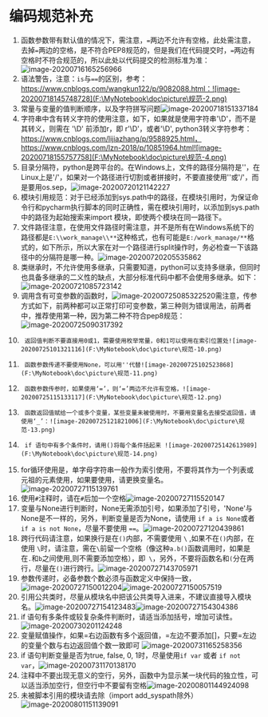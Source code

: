 # 编码规范补充

1.  函数参数带有默认值的情况下，需注意，`=`两边不允许有空格，此处需注意，去掉`=`两边的空格，是不符合PEP8规范的，但是我们在代码提交时，`=`两边有空格时不符合规范的，所以此处以代码提交的检测标准为准：![image-20200716165256966](F:\MyNotebook\doc\picture\规范-1.png)
2.  语法警告，注意：`is`与`==`的区别，参考：https://www.cnblogs.com/wangkun122/p/9082088.html：![image-20200718145748728](F:\MyNotebook\doc\picture\规范-2.png)
3.   常量与变量的值判断顺序，以及字符拼写问题![image-20200718151337184](F:\MyNotebook\doc\picture\规范-3.png)
4.   字符串中含有转义字符的使用注意，如下，如果就是使用字符串'\D'，而不是其转义，则需在 '\D' 前添加r，即 r'\D'，或者'\\D', python3转义字符参考：https://www.cnblogs.com/lijiazhang/p/9588925.html，https://www.cnblogs.com/lzn-2018/p/10851964.html![image-20200718155757758](F:\MyNotebook\doc\picture\规范-4.png)
5.  目录分隔符，python是跨平台的。在Windows上，文件的路径分隔符是'\'，在Linux上是'/'，如果对一个路径进行切割或者拼接时，不要直接使用'\'或'/'，而是要用os.sep，![image-20200720121142227](F:\MyNotebook\doc\picture\规范-5.png)
6.  模块引用规范：对于已经添加到sys.path中的路径，在模块引用时，为保证命令行和pycharm执行脚本的同时正确性，需在模块引用时，以添加到sys.path中的路径为起始搜索来import 模块，即使两个模块在同一路径下。
7.  文件路径注意，在使用文件路径时需注意，并不是所有在Windows系统下的路径都是`E:\\work_manage\\**`这种格式，也有可能是`E:/work_manage/**`格式的，如下所示，所以大家在对一个路径进行split操作时，务必检查一下该路径中的分隔符是哪一种。![image-20200720205535862](F:\MyNotebook\doc\picture\规范-6.png)
8.  类继承时，不允许使用多继承，只需要知道，python可以支持多继承，但同时也具备多继承的二义性的缺点，大部分标准代码中都不会使用多继承。如下：![image-20200721085723142](F:\MyNotebook\doc\picture\规范-7.png)
9.  调用含有可变参数的函数时，![image-20200725085322520](F:\MyNotebook\doc\picture\规范-8.png)需注意，传参方式如下，前两种都可以正常打印可变参数，第三种则为错误用法，前两者中，推荐使用第一种，因为第二种不符合pep8规范：![image-20200725090317392](F:\MyNotebook\doc\picture\规范-9.png)
10.      返回值判断不要直接用0或1，需要使用枚举常量，0和1可以使用在索引位置处![image-20200725101321116](F:\MyNotebook\doc\picture\规范-10.png)
11.      函数参数传递不要使用None，可以用''代替![image-20200725102523868](F:\MyNotebook\doc\picture\规范-11.png)
12.      函数参数传参时，如果使用‘=’，则‘=’两边不允许有空格，![image-20200725115133117](F:\MyNotebook\doc\picture\规范-12.png)
13.      函数返回值赋给一个或多个变量，某些变量未被使用时，不要用变量名去接受返回值，请使用‘_’：![image-20200725121821006](F:\MyNotebook\doc\picture\规范-13.png)
14.      if 语句中有多个条件时，请用()将每个条件括起来 ![image-20200725142613989](F:\MyNotebook\doc\picture\规范-14.png)
15.    for循环使用是，单字母字符串一般作为索引使用，不要将其作为一个列表或元祖的元素使用，如果要使用，请更换变量名。![image-20200727115139761](F:\MyNotebook\doc\picture\规范-15.png)
16.    使用`#`注释时，请在`#`后加一个空格![image-20200727115520147](F:\MyNotebook\doc\picture\规范-16.png)
17.    变量与None进行判断时，None无需添加引号，如果添加了引号，'None'与None是不一样的，另外，判断变量是否为None，请使用 `if a is None`或者 `if a is not None`，尽量不要使用 `==`。![image-20200727120439861](F:\MyNotebook\doc\picture\规范-17.png)
18.    跨行代码请注意，如果换行是在`()`内部，不需要使用 `\` ,如果不在`()`内部，在使用 `\`时，请注意，需在`\`前留一个空格（像这种`a.b()`函数调用时，如果是在`.`和`b`之间使用\,则不需要添加空格），即` \`，另外，不要将函数名和`(`分在两行，尽量在`()`进行跨行。![image-20200727143705971](F:\MyNotebook\doc\picture\规范-18.png)
19.    参数传递时，必备参数个数必须与函数定义中保持一致，![image-20200727150012204](F:\MyNotebook\doc\picture\规范-19.png)![image-20200727150057519](F:\MyNotebook\doc\picture\规范-20.png)
20.    引用公共类时，尽量从模块名中把该公共类导入进来，不建议直接导入模块名。![image-20200727154123483](F:\MyNotebook\doc\picture\规范-21.png)![image-20200727154304386](F:\MyNotebook\doc\picture\规范-22.png)
21.   if 语句有多条件或较复杂条件判断时，请适当添加括号，增加可读性。![image-20200730201124248](F:\MyNotebook\doc\picture\规范-23.png)
22.   变量赋值操作，如果=右边函数有多个返回值，=左边不要添加[]，只要=左边的变量个数与右边返回值个数一致即可 ![image-20200731165258356](F:\MyNotebook\doc\picture\规范-24.png)
23.   if 语句判断变量是否为true, false, 0, 1时，尽量使用`if var` 或者 `if not var`，![image-20200731170138170](F:\MyNotebook\doc\picture\规范-25.png)
24.    注释中不要出现无意义的空行，另外，函数中为显示某一块代码的独立性，可以适当添加空行，但空行中不要留有空格![image-20200801144924098](F:\MyNotebook\doc\picture\规范-26.png)
25.    未被脚本引用的模块请去除（import add_syspath除外）![image-20200801151139091](F:\MyNotebook\doc\picture\规范-27.png)